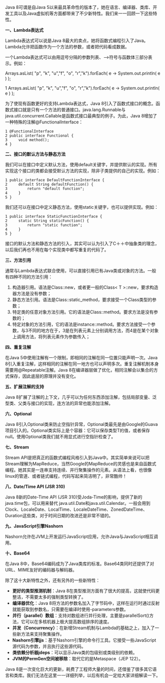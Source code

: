 Java 8可谓是自Java 5以来最具革命性的版本了，她在语言、编译器、类库、开发工具以及Java虚拟机等方面都带来了不少新特性。我们来一一回顾一下这些特性。

**一、Lambda表达式**

Lambda表达式可以说是Java 8最大的卖点，她将函数式编程引入了Java。Lambda允许把函数作为一个方法的参数，或者把代码看成数据。

一个Lambda表达式可以由用逗号分隔的参数列表、–>符号与函数体三部分表示。例如：

Arrays.asList( "p", "k", "u","f", "o", "r","k").forEach( e -> System.out.println( e ) );

 1 Arrays.asList( "p", "k", "u","f", "o", "r","k").forEach( e -> System.out.println( e ) ); 

为了使现有函数更好的支持Lambda表达式，Java 8引入了函数式接口的概念。函数式接口就是只有一个方法的普通接口。java.lang.Runnable与java.util.concurrent.Callable是函数式接口最典型的例子。为此，Java 8增加了一种特殊的注解@FunctionalInterface：

```
1 @FunctionalInterface
2 public interface Functional {
3     void method();
4 }
```

**二、接口的默认方法与静态方法**

我们可以在接口中定义默认方法，使用default关键字，并提供默认的实现。所有实现这个接口的类都会接受默认方法的实现，除非子类提供的自己的实现。例如：

```
1 public interface DefaultFunctionInterface {
2     default String defaultFunction() {
3         return "default function";
4     }
5 }
```

我们还可以在接口中定义静态方法，使用static关键字，也可以提供实现。例如：

```
1 public interface StaticFunctionInterface {
2     static String staticFunction() {
3         return "static function";
4     }
5 }
```

接口的默认方法和静态方法的引入，其实可以认为引入了C＋＋中抽象类的理念，以后我们再也不用在每个实现类中都写重复的代码了。

**三、方法引用**

通常与Lambda表达式联合使用，可以直接引用已有Java类或对象的方法。一般有四种不同的方法引用：

1. 构造器引用。语法是Class::new，或者更一般的Class< T >::new，要求构造器方法是没有参数；
2. 静态方法引用。语法是Class::static_method，要求接受一个Class类型的参数；
3. 特定类的任意对象方法引用。它的语法是Class::method。要求方法是没有参数的；
4. 特定对象的方法引用，它的语法是instance::method。要求方法接受一个参数，与3不同的地方在于，3是在列表元素上分别调用方法，而4是在某个对象上调用方法，将列表元素作为参数传入；

**四、重复注解**

在Java 5中使用注解有一个限制，即相同的注解在同一位置只能声明一次。Java 8引入重复注解，这样相同的注解在同一地方也可以声明多次。重复注解机制本身需要用@Repeatable注解。Java 8在编译器层做了优化，相同注解会以集合的方式保存，因此底层的原理并没有变化。

**五、扩展注解的支持**

Java 8扩展了注解的上下文，几乎可以为任何东西添加注解，包括局部变量、泛型类、父类与接口的实现，连方法的异常也能添加注解。

**六、Optional**

Java 8引入Optional类来防止空指针异常，Optional类最先是由Google的Guava项目引入的。Optional类实际上是个容器：它可以保存类型T的值，或者保存null。使用Optional类我们就不用显式进行空指针检查了。

**七、Stream**

Stream API是把真正的函数式编程风格引入到Java中。其实简单来说可以把Stream理解为MapReduce，当然Google的MapReduce的灵感也是来自函数式编程。她其实是一连串支持连续、并行聚集操作的元素。从语法上看，也很像linux的管道、或者链式编程，代码写起来简洁明了，非常酷帅！

**八、Date/Time API (JSR 310)**

Java 8新的Date-Time API (JSR 310)受Joda-Time的影响，提供了新的java.time包，可以用来替代 java.util.Date和java.util.Calendar。一般会用到Clock、LocaleDate、LocalTime、LocaleDateTime、ZonedDateTime、Duration这些类，对于时间日期的改进还是非常不错的。

**九、JavaScript引擎Nashorn**

Nashorn允许在JVM上开发运行JavaScript应用，允许Java与JavaScript相互调用。

**十、Base64**

在Java 8中，Base64编码成为了Java类库的标准。Base64类同时还提供了对URL、MIME友好的编码器与解码器。

除了这十大新特性之外，还有另外的一些新特性：

- **更好的类型推测机制**：Java 8在类型推测方面有了很大的提高，这就使代码更整洁，不需要太多的强制类型转换了。
- **编译器优化**：Java 8将方法的参数名加入了字节码中，这样在运行时通过反射就能获取到参数名，只需要在编译时使用-parameters参数。
- **并行（parallel）数组**：支持对数组进行并行处理，主要是parallelSort()方法，它可以在多核机器上极大提高数组排序的速度。
- **并发（Concurrency）**：在新增Stream机制与Lambda的基础之上，加入了一些新方法来支持聚集操作。
- **Nashorn引擎jjs**：基于Nashorn引擎的命令行工具。它接受一些JavaScript源代码为参数，并且执行这些源代码。
- **类依赖分析器jdeps**：可以显示Java类的包级别或类级别的依赖。
- **JVM的PermGen空间被移除**：取代它的是Metaspace（JEP 122）。

Java 8是一次变化巨大的更新，耗费了工程师大量的时间，还借鉴了很多其它语言和类库。我们无法在这里一一详细列举，以后有机会一定给大家详细解读一下。